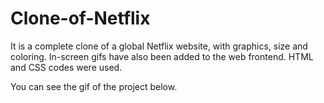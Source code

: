 # Clone-of-Netflix

It is a complete clone of a global Netflix website, with graphics, size and coloring. In-screen gifs have also been added to the web frontend. HTML and CSS codes were used. 

You can see the gif of the project below.
